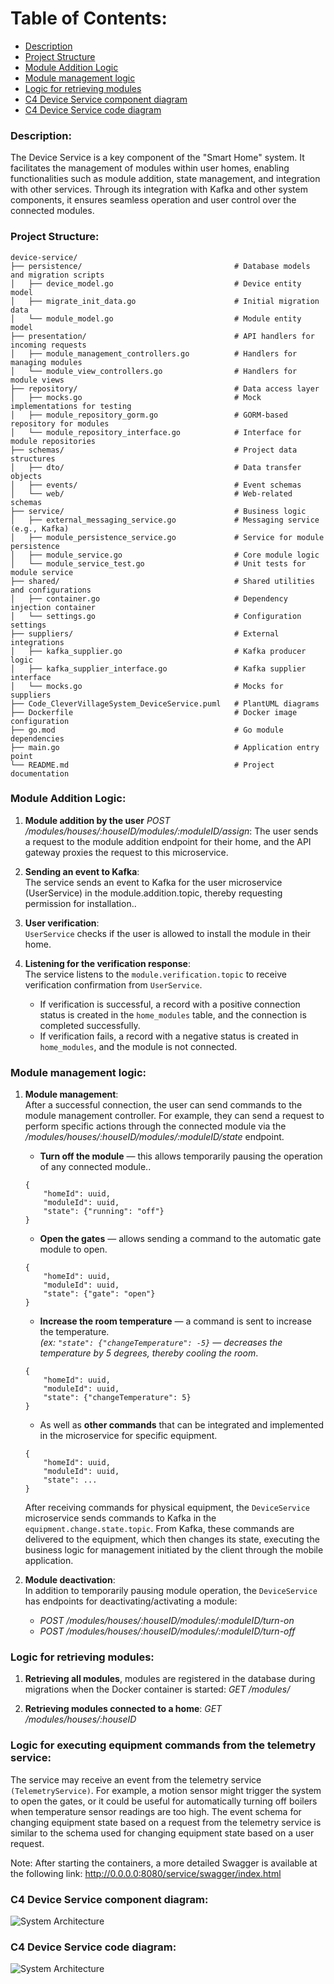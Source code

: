 # Table of Contents:
- [Description](#description)
- [Project Structure](#project-structure)
- [Module Addition Logic](#module-addition-logic)
- [Module management logic](#module-management-logic)
- [Logic for retrieving modules](#logic-for-retrieving-modules)
- [C4 Device Service component diagram](#c4-device-service-component-diagram)
- [C4 Device Service code diagram](#c4-device-service-code-diagram)

### Description:
The Device Service is a key component of the "Smart Home" system. It facilitates the management of modules within user homes, 
enabling functionalities such as module addition, state management, and integration with other services. 
Through its integration with Kafka and other system components, it ensures seamless operation and user control over the connected modules.

### Project Structure:
```
device-service/
├── persistence/                                  # Database models and migration scripts
│   ├── device_model.go                           # Device entity model
│   ├── migrate_init_data.go                      # Initial migration data
│   └── module_model.go                           # Module entity model
├── presentation/                                 # API handlers for incoming requests
│   ├── module_management_controllers.go          # Handlers for managing modules
│   └── module_view_controllers.go                # Handlers for module views
├── repository/                                   # Data access layer
│   ├── mocks.go                                  # Mock implementations for testing
│   ├── module_repository_gorm.go                 # GORM-based repository for modules
│   └── module_repository_interface.go            # Interface for module repositories
├── schemas/                                      # Project data structures
│   ├── dto/                                      # Data transfer objects
│   ├── events/                                   # Event schemas
│   └── web/                                      # Web-related schemas
├── service/                                      # Business logic
│   ├── external_messaging_service.go             # Messaging service (e.g., Kafka)
│   ├── module_persistence_service.go             # Service for module persistence
│   ├── module_service.go                         # Core module logic
│   └── module_service_test.go                    # Unit tests for module service
├── shared/                                       # Shared utilities and configurations
│   ├── container.go                              # Dependency injection container
│   └── settings.go                               # Configuration settings
├── suppliers/                                    # External integrations
│   ├── kafka_supplier.go                         # Kafka producer logic
│   ├── kafka_supplier_interface.go               # Kafka supplier interface
│   └── mocks.go                                  # Mocks for suppliers
├── Code_CleverVillageSystem_DeviceService.puml   # PlantUML diagrams
├── Dockerfile                                    # Docker image configuration
├── go.mod                                        # Go module dependencies
├── main.go                                       # Application entry point
└── README.md                                     # Project documentation
```

### Module Addition Logic:
1. **Module addition by the user** <i>POST /modules/houses/:houseID/modules/:moduleID/assign</i>:
   The user sends a request to the module addition endpoint for their home, 
   and the API gateway proxies the request to this microservice.

2. **Sending an event to Kafka**:  
   The service sends an event to Kafka for the user microservice (UserService) in the module.addition.topic, 
   thereby requesting permission for installation..

3. **User verification**:  
   `UserService` checks if the user is allowed to install the module in their home.

4. **Listening for the verification response**:  
   The service listens to the `module.verification.topic` to receive verification confirmation from `UserService`.
    - If verification is successful, a record with a positive connection status is created in the `home_modules` table, and the connection is completed successfully.
    - If verification fails, a record with a negative status is created in `home_modules`, and the module is not connected.

### Module management logic:
1. **Module management**:  
   After a successful connection, the user can send commands to the module management controller. For example, 
   they can send a request to perform specific actions through the connected module via the  
   <i>/modules/houses/:houseID/modules/:moduleID/state</i> endpoint.

   * **Turn off the module** — this allows temporarily pausing the operation of any connected module..
   ```
   {
       "homeId": uuid,
       "moduleId": uuid,
       "state": {"running": "off"}
   }
   ```

   * **Open the gates** — allows sending a command to the automatic gate module to open.
   ```
   {
       "homeId": uuid,
       "moduleId": uuid,
       "state": {"gate": "open"}
   }
   ```

   - **Increase the room temperature** — a command is sent to increase the temperature.  
     *(ex: `"state": {"changeTemperature": -5}` — decreases the temperature by 5 degrees, thereby cooling the room*.
   ```
   {
       "homeId": uuid,
       "moduleId": uuid,
       "state": {"changeTemperature": 5}
   }
   ```

   * As well as **other commands** that can be integrated and implemented in the microservice for specific equipment.
   ```
   {
       "homeId": uuid,
       "moduleId": uuid,
       "state": ...
   }
   ```

   After receiving commands for physical equipment, the `DeviceService` microservice sends commands 
   to Kafka in the `equipment.change.state.topic`. From Kafka, these commands are delivered to the equipment, 
   which then changes its state, executing the business logic for management initiated by the client through the mobile application.

2. **Module deactivation**:  
   In addition to temporarily pausing module operation, the `DeviceService` has endpoints for deactivating/activating a module:

   * <i>POST /modules/houses/:houseID/modules/:moduleID/turn-on</i>
   * <i>POST /modules/houses/:houseID/modules/:moduleID/turn-off</i>

### Logic for retrieving modules:
   1. **Retrieving all modules**, modules are registered in the database during migrations when the Docker container is started:
   <i>GET /modules/</i>

   2. **Retrieving modules connected to a home**:
   <i>GET /modules/houses/:houseID</i>

### Logic for executing equipment commands from the telemetry service:
The service may receive an event from the telemetry service `(TelemetryService)`. 
For example, a motion sensor might trigger the system to open the gates, or it could be useful 
for automatically turning off boilers when temperature sensor readings are too high. 
The event schema for changing equipment state based on a request from the telemetry service is similar to the schema used 
for changing equipment state based on a user request.

Note: After starting the containers, a more detailed Swagger is available at the following link:
http://0.0.0.0:8080/service/swagger/index.html </b>

### C4 Device Service component diagram:
![System Architecture](./Component_CleverVillageSystem_DeviceService.svg)

### C4 Device Service code diagram:
![System Architecture](./Code_CleverVillageSystem_DeviceService.svg)
